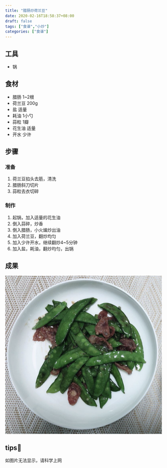 ```yaml
---
title: "腊肠炒荷兰豆"
date: 2020-02-16T18:58:37+08:00
draft: false
tags: ["食谱","小炒"]
categories: ["食谱"]
---
```


## 工具

- 锅

## 食材

- 腊肠 1~2根
- 荷兰豆 200g
- 盐 适量
- 耗油 1小勺
- 蒜粒 1瓣
- 花生油 适量
- 开水 少许

## 步骤

### 准备

1. 荷兰豆掐头去筋，清洗
2. 腊肠斜刀切片
3. 蒜粒去衣切碎

### 制作

1. 起锅，加入适量的花生油
2. 倒入蒜碎，炒香
3. 倒入腊肠，小火煸炒出油
4. 加入荷兰豆，翻炒均匀
5. 加入少许开水，继续翻炒4~5分钟
6. 加入盐，耗油，翻炒均匀，出锅

## 成果

![](https://raw.githubusercontent.com/gknoone/pic-cloud/master/img/20200216200501.png) 
 
## tips📌

如图片无法显示，请科学上网 
